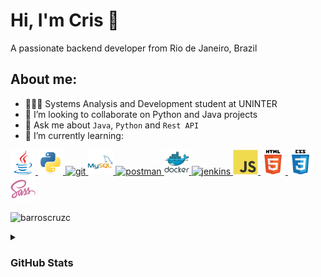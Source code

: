 # Hi, I'm Cris 👋
A passionate backend developer from Rio de Janeiro, Brazil
## About me:
- 👩🏾‍💻 Systems Analysis and Development student at UNINTER
- 👯 I’m looking to collaborate on Python and Java projects
- 💬 Ask me about `Java`, `Python` and `Rest API`
- 🌱 I’m currently learning:
 
<p align="left"> <a href="https://www.java.com" target="_blank" rel="noreferrer"> <img src="https://raw.githubusercontent.com/devicons/devicon/master/icons/java/java-original.svg" alt="java" width="40" height="40"/> </a> <a href="https://www.python.org" target="_blank" rel="noreferrer"> <img src="https://raw.githubusercontent.com/devicons/devicon/master/icons/python/python-original.svg" alt="python" width="40" height="40"/> </a> <a href="https://git-scm.com/" target="_blank" rel="noreferrer"> <img src="https://www.vectorlogo.zone/logos/git-scm/git-scm-icon.svg" alt="git" width="40" height="40"/> </a> <a href="https://www.mysql.com/" target="_blank" rel="noreferrer"> <img src="https://raw.githubusercontent.com/devicons/devicon/master/icons/mysql/mysql-original-wordmark.svg" alt="mysql" width="40" height="40"/> </a> <a href="https://postman.com" target="_blank" rel="noreferrer"> <img src="https://www.vectorlogo.zone/logos/getpostman/getpostman-icon.svg" alt="postman" width="40" height="40"/> </a> <a href="https://www.docker.com/" target="_blank" rel="noreferrer"> <img src="https://raw.githubusercontent.com/devicons/devicon/master/icons/docker/docker-original-wordmark.svg" alt="docker" width="40" height="40"/> </a> <a href="https://www.jenkins.io" target="_blank" rel="noreferrer"> <img src="https://www.vectorlogo.zone/logos/jenkins/jenkins-icon.svg" alt="jenkins" width="40" height="40"/> </a> <a href="https://developer.mozilla.org/en-US/docs/Web/JavaScript" target="_blank" rel="noreferrer"> <img src="https://raw.githubusercontent.com/devicons/devicon/master/icons/javascript/javascript-original.svg" alt="javascript" width="40" height="40"/> </a> <a href="https://www.w3.org/html/" target="_blank" rel="noreferrer"> <img src="https://raw.githubusercontent.com/devicons/devicon/master/icons/html5/html5-original-wordmark.svg" alt="html5" width="40" height="40"/> </a> <a href="https://www.w3schools.com/css/" target="_blank" rel="noreferrer"> <img src="https://raw.githubusercontent.com/devicons/devicon/master/icons/css3/css3-original-wordmark.svg" alt="css3" width="40" height="40"/> </a> <a href="https://sass-lang.com" target="_blank" rel="noreferrer"> <img src="https://raw.githubusercontent.com/devicons/devicon/master/icons/sass/sass-original.svg" alt="sass" width="40" height="40"/> </a> </p>

<p align="left"> <img src="https://komarev.com/ghpvc/?username=barroscruzc&label=Profile%20views&color=0e75b6&style=flat" alt="barroscruzc" /> </p>

<details>
 <summary><h3>GitHub Stats</h3></summary>
<img align="left" src="https://github-readme-stats-barroscruzc.vercel.app/api?username=barroscruzc&show_icons=true&text_color=FFFFFF&title_color=FFFFFF&bg_color=35deg,4158D0,C850C0,FFCC70&icon_color=FFCC70&hide_border=true" width="500"/>
 
<img align="left" src="https://github-readme-stats-barroscruzc.vercel.app/api/top-langs/?username=barroscruzc&layout=compact&text_color=FFFFFF&title_color=FFFFFF&bg_color=35deg,4158D0,C850C0,FFCC70&icon_color=FFCC70&hide_border=true&hide=jupyter%20notebook&card_width=500" />
 
<img align="left" src="https://streak-stats.demolab.com/?user=barroscruzc&theme=ambient-gradient&hide_border=true&card_width=500"/>


 
